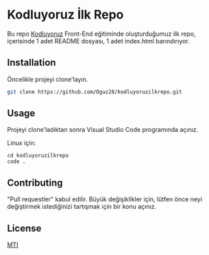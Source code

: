 # Kodluyoruz İlk Repo
Bu repo [Kodluyoruz](kodluyoruz.org) Front-End eğitiminde oluşturduğumuz ilk repo, içerisinde 1 adet README dosyası, 1 adet index.html barındırıyor.

## Installation
Öncelikle projeyi clone'layın.

```bash
git clone https://github.com/Oguz28/kodluyoruzilkrepo.git
```

## Usage
Projeyi clone'ladıktan sonra Visual Studio Code programında açınız.

Linux için:

```linux
cd kodluyoruzilkrepo
code . 
```

## Contributing
"Pull requestler" kabul edilir. Büyük değişiklikler için, lütfen önce neyi değiştirmek istediğinizi tartışmak için bir konu açınız.

## License
[MTI](https://choosealicense.com/licenses/mit/)